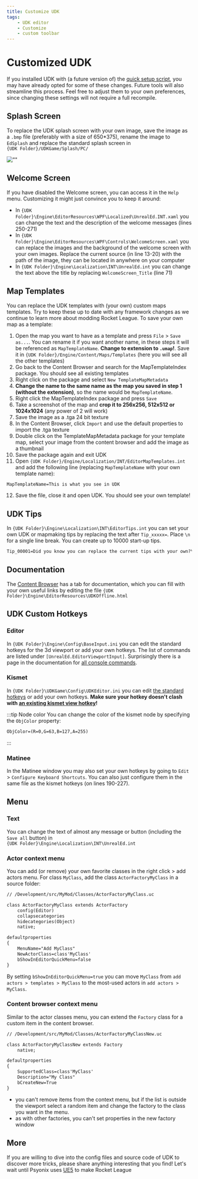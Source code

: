 ```yaml
---
title: Customize UDK
tags:
    - UDK editor
    - Customize
    - custom toolbar
---
```

# Customized UDK

If you installed UDK with (a future version of) the [quick setup script](https://github.com/RocketLeagueMapmaking/UDK_RL_Setup), you may have already opted for some of these changes. Future tools will also streamline this process. Feel free to adjust them to your own preferences, since changing these settings will not require a full recompile.

## Splash Screen

To replace the UDK splash screen with your own image, save the image as a `.bmp` file (preferably with a size of 650*375), rename the image to `EdSplash` and replace the standard splash screen in \
`{UDK Folder}/UDKGame/Splash/PC/`

![""](/images/UDK/shark_UDK_splash.png "Nominee for best splash screen?")

## Welcome Screen

If you have disabled the Welcome screen, you can access it in the `Help` menu. Customizing it might just convince you to keep it around:

- In `{UDK Folder}\Engine\EditorResources\WPF\Localized\UnrealEd.INT.xaml` you can change the text and the description of the welcome messages (lines 250-271)
- In `{UDK Folder}\Engine\EditorResources\WPF\Controls\WelcomeScreen.xaml` you can replace the images and the background of the welcome screen with your own images. Replace the current source (in line 13-20) with the path of the image, they can be located in anywhere on your computer
- In `{UDK Folder}\Engine\Localization\INT\UnrealEd.int` you can change the text above the title by replacing `WelcomeScreen_Title` (line 71)

## Map Templates

You can replace the UDK templates with (your own) custom maps templates. Try to keep these up to date with any framework changes as we continue to learn more about modding Rocket League. To save your own map as a template:

1. Open the map you want to have as a template and press `File` > `Save as...`. You can rename it if you want another name, in these steps it will be referenced as `MapTemplateName`. **Change to extension to `.umap`!**. Save it in `{UDK Folder}/Engine/Content/Maps/Templates` (here you will see all the other templates)
2. Go back to the Content Browser and search for the MapTemplateIndex package. You should see all existing templates
3. Right click on the package and select `New TemplateMapMetadata`
4. **Change the name to the same name as the map you saved in step 1 (without the extension)**, so the name would be `MapTemplateName`.
5. Right click the MapTemplateIndex package and press `Save`
6. Take a screenshot of the map and **crop it to 256x256, 512x512 or 1024x1024** (any power of 2 will work)
7. Save the image as a .tga 24 bit texture
8. In the Content Browser, click `Import` and use the default properties to import the .tga texture
9. Double click on the TemplateMapMetadata package for your template map, select your image from the content browser and add the image as a thumbnail
10. Save the package again and exit UDK
11. Open `{UDK Folder}/Engine/Localization/INT/EditorMapTemplates.int` and add the following line (replacing `MapTemplateName` with your own template name):

```txt
MapTemplateName=This is what you see in UDK
```

12. Save the file, close it and open UDK. You should see your own template!

<!-- more than 6 templates? -->

## UDK Tips

In `{UDK Folder}\Engine\Localization\INT\EditorTips.int` you can set your own UDK or mapmaking tips by replacing the text after `Tip_xxxxx=`. Place `\n` for a single line break. You can create up to 10000 start-up tips.

```txt
Tip_00001=Did you know you can replace the current tips with your own?\n\nLearn how at https://rocketleaguemapmaking.com/guide/misc/08_custom_udk.html!
```

## Documentation

The [Content Browser](../../essential/08_content_browser.md#content-browser) has a tab for documentation, which you can fill with your own useful links by editing the file `{UDK Folder}\Engine\EditorResources\UDKOffline.html`

## UDK Custom Hotkeys

### Editor

In `{UDK Folder}\Engine\Config\BaseInput.ini` you can edit the standard hotkeys for the 3d viewport or add your own hotkeys. The list of commands are listed under `[UnrealEd.EditorViewportInput]`. Surprisingly there is a page in the documentation for [all console commands](https://docs.unrealengine.com/udk/Three/EditorConsoleCommands.html#Editor%20Mode%20Commands).

### Kismet

In `{UDK Folder}\UDKGame\Config\UDKEditor.ini` you can edit [the standard hotkeys](https://docs.unrealengine.com/udk/Three/KismetUserGuide.html#Hotkeys) or add your own hotkeys. **Make sure your hotkey doesn't clash with [an existing kismet view hotkey](../kismet/01_kismet.html#the-hottest-hotkeys)!**

:::tip Node color
You can change the color of the kismet node by specifying the `ObjColor` property:

```txt
ObjColor=(R=0,G=63,B=127,A=255)
```

:::

### Matinee

In the Matinee window you may also set your own hotkeys by going to `Edit` > `Configure Keyboard Shortcuts`. You can also just configure them in the same file as the kismet hotkeys (on lines 190-227).

## Menu

### Text

You can change the text of almost any message or button (including the `Save all` button) in  
`{UDK Folder}\Engine\Localization\INT\UnrealEd.int`

### Actor context menu

You can add (or remove) your own favorite classes in the right click > add actors menu. For class `MyClass`, add the class `ActorFactoryMyClass` in a source folder:

```txt
// /Development/src/MyMod/Classes/ActorFactoryMyClass.uc

class ActorFactoryMyClass extends ActorFactory
    config(Editor)
    collapsecategories
    hidecategories(Object)
    native; 

defaultproperties
{ 
    MenuName="Add MyClass"
    NewActorClass=class'MyClass'
    bShowInEditorQuickMenu=false
}
```

By setting `bShowInEditorQuickMenu=true` you can move `MyClass` from `add actors > templates > MyClass` to the most-used actors in `add actors > MyClass`.

### Content browser context menu

Similar to the actor classes menu, you can extend the `Factory` class for a custom item in the content browser.

```txt
// /Development/src/MyMod/Classes/ActorFactoryMyClassNew.uc

class ActorFactoryMyClassNew extends Factory
    native;

defaultproperties
{
    SupportedClass=class'MyClass'
    Description="My Class"
    bCreateNew=True
}
```

- you can't remove items from the context menu, but if the list is outside the viewport select a random item and change the factory to the class you want in the menu.
- as with other factories, you can't set properties in the new factory window

## More

If you are willing to dive into the config files and source code of UDK to discover more tricks, please share anything interesting that you find! Let's wait until Psyonix uses [UE5](../../ue5/) to make Rocket League
